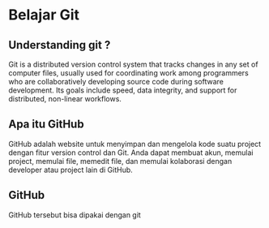 # Belajar Git

## Understanding git ?

Git is a distributed version control system that tracks changes in any set of computer files, usually used for coordinating work among programmers who are collaboratively developing source code during software development. Its goals include speed, data integrity, and support for distributed, non-linear workflows. 

## Apa itu  GitHub

GitHub adalah website untuk menyimpan dan mengelola kode suatu project dengan fitur version control dan Git. Anda dapat membuat akun, memulai project, memulai file, memedit file, dan memulai kolaborasi dengan developer atau project lain di GitHub.

## GitHub

GitHub tersebut bisa dipakai dengan git